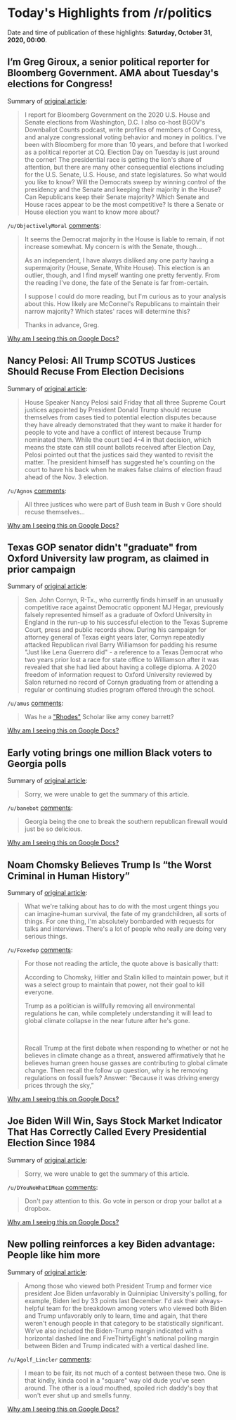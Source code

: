 # Today's Highlights from /r/politics

Date and time of publication of these highlights: **Saturday, October 31, 2020, 00:00**.

## I’m Greg Giroux, a senior political reporter for Bloomberg Government. AMA about Tuesday's elections for Congress!

Summary of [original article](https://www.reddit.com/r/politics/comments/jl16ut/im_greg_giroux_a_senior_political_reporter_for/):

> I report for Bloomberg Government on the 2020 U.S. House and Senate elections from Washington, D.C. I also co-host BGOV's Downballot Counts podcast, write profiles of members of Congress, and analyze congressional voting behavior and money in politics. I've been with Bloomberg for more than 10 years, and before that I worked as a political reporter at CQ. Election Day on Tuesday is just around the corner! The presidential race is getting the lion's share of attention, but there are many other consequential elections including for the U.S. Senate, U.S. House, and state legislatures. So what would you like to know? Will the Democrats sweep by winning control of the presidency and the Senate and keeping their majority in the House? Can Republicans keep their Senate majority? Which Senate and House races appear to be the most competitive? Is there a Senate or House election you want to know more about?

`/u/ObjectivelyMoral` [comments](https://www.reddit.com/r/politics/comments/jl16ut/im_greg_giroux_a_senior_political_reporter_for/):

> It seems the Democrat majority in the House is liable to remain, if not increase somewhat.  My concern is with the Senate, though...
> 
> As an independent, I have always disliked any one party having a supermajority (House, Senate, White House).  This election is an outlier, though, and I find myself wanting one pretty fervently.  From the reading I've done, the fate of the Senate is far from-certain.  
> 
> 
> I suppose I could do more reading, but I'm curious as to your analysis about this.  How likely are McConnel's Republicans to maintain their narrow majority?  Which states' races will determine this?  
> 
> 
> Thanks in advance, Greg.

[Why am I seeing this on Google Docs?](https://docs.google.com/document/d/1Dc6We63vOXIZsc0op-Bt4abqkYjXzOigalQqFxmvvbM/edit?usp=sharing)

## Nancy Pelosi: All Trump SCOTUS Justices Should Recuse From Election Decisions

Summary of [original article](https://www.huffpost.com/entry/nancy-pelosi-supreme-court-justices-recuse-elections_n_5f9c72ddc5b6cfec2f6d89bd):

> House Speaker Nancy Pelosi said Friday that all three Supreme Court justices appointed by President Donald Trump should recuse themselves from cases tied to potential election disputes because they have already demonstrated that they want to make it harder for people to vote and have a conflict of interest because Trump nominated them. While the court tied 4-4 in that decision, which means the state can still count ballots received after Election Day, Pelosi pointed out that the justices said they wanted to revisit the matter. The president himself has suggested he's counting on the court to have his back when he makes false claims of election fraud ahead of the Nov. 3 election.

`/u/Agnos` [comments](https://www.reddit.com/r/politics/comments/jl69ab/nancy_pelosi_all_trump_scotus_justices_should/):

> All three justices who were part of Bush team in Bush v Gore should recuse themselves...

[Why am I seeing this on Google Docs?](https://docs.google.com/document/d/1Dc6We63vOXIZsc0op-Bt4abqkYjXzOigalQqFxmvvbM/edit?usp=sharing)

## Texas GOP senator didn't "graduate" from Oxford University law program, as claimed in prior campaign

Summary of [original article](https://www.salon.com/2020/10/30/texas-gop-senator-didnt-graduate-from-oxford-university-law-program-as-claimed-in-prior-campaign/):

> Sen. John Cornyn, R-Tx., who currently finds himself in an unusually competitive race against Democratic opponent MJ Hegar, previously falsely represented himself as a graduate of Oxford University in England in the run-up to his successful election to the Texas Supreme Court, press and public records show. During his campaign for attorney general of Texas eight years later, Cornyn repeatedly attacked Republican rival Barry Williamson for padding his resume "Just like Lena Guerrero did" - a reference to a Texas Democrat who two years prior lost a race for state office to Williamson after it was revealed that she had lied about having a college diploma. A 2020 freedom of information request to Oxford University reviewed by Salon returned no record of Cornyn graduating from or attending a regular or continuing studies program offered through the school.

`/u/amus` [comments](https://www.reddit.com/r/politics/comments/jlaxj2/texas_gop_senator_didnt_graduate_from_oxford/):

> Was he a ["Rhodes"](https://www.rhodes.edu/) Scholar like amy coney barrett?

[Why am I seeing this on Google Docs?](https://docs.google.com/document/d/1Dc6We63vOXIZsc0op-Bt4abqkYjXzOigalQqFxmvvbM/edit?usp=sharing)

## Early voting brings one million Black voters to Georgia polls

Summary of [original article](https://www.reuters.com/article/us-usa-election-georgia-voting/early-voting-brings-one-million-black-voters-to-georgia-polls-idUSKBN27F36Z?il=0):

> Sorry, we were unable to get the summary of this article.

`/u/banebot` [comments](https://www.reddit.com/r/politics/comments/jl8n0l/early_voting_brings_one_million_black_voters_to/):

> Georgia being the one to break the southern republican firewall would just be so delicious.

[Why am I seeing this on Google Docs?](https://docs.google.com/document/d/1Dc6We63vOXIZsc0op-Bt4abqkYjXzOigalQqFxmvvbM/edit?usp=sharing)

## Noam Chomsky Believes Trump Is “the Worst Criminal in Human History”

Summary of [original article](https://www.newyorker.com/news/q-and-a/noam-chomsky-believes-trump-is-the-worst-criminal-in-human-history):

> What we're talking about has to do with the most urgent things you can imagine-human survival, the fate of my grandchildren, all sorts of things. For one thing, I'm absolutely bombarded with requests for talks and interviews. There's a lot of people who really are doing very serious things.

`/u/Foxedup` [comments](https://www.reddit.com/r/politics/comments/jl5qyf/noam_chomsky_believes_trump_is_the_worst_criminal/):

> For those not reading the article, the quote above is basically thatt:
> 
> According to Chomsky, Hitler and Stalin killed to maintain power, but it was a select group to maintain that power, not their goal to kill everyone.
> 
> Trump as a politician is willfully removing all environmental regulations he can, while completely understanding it will lead to global climate collapse in the near future after he's gone. 
> 
> &#x200B;
> 
> Recall Trump at the first debate when responding to whether or not he believes in climate change as a threat, answered affirmatively that he believes human green house gasses are contributing to global climate change. Then recall the follow up question, why is he removing regulations on fossil fuels? Answer:  “Because it was driving energy prices through the sky,”

[Why am I seeing this on Google Docs?](https://docs.google.com/document/d/1Dc6We63vOXIZsc0op-Bt4abqkYjXzOigalQqFxmvvbM/edit?usp=sharing)

## Joe Biden Will Win, Says Stock Market Indicator That Has Correctly Called Every Presidential Election Since 1984

Summary of [original article](https://www.newsweek.com/joe-biden-will-win-says-stock-market-indicator-that-has-correctly-called-every-presidential-1543690):

> Sorry, we were unable to get the summary of this article.

`/u/DYouNoWhatIMean` [comments](https://www.reddit.com/r/politics/comments/jl7hf0/joe_biden_will_win_says_stock_market_indicator/):

> Don't pay attention to this. Go vote in person or drop your ballot at a dropbox.

[Why am I seeing this on Google Docs?](https://docs.google.com/document/d/1Dc6We63vOXIZsc0op-Bt4abqkYjXzOigalQqFxmvvbM/edit?usp=sharing)

## New polling reinforces a key Biden advantage: People like him more

Summary of [original article](https://www.washingtonpost.com/politics/2020/10/30/new-polling-reinforces-key-biden-advantage-people-like-him-more/):

> Among those who viewed both President Trump and former vice president Joe Biden unfavorably in Quinnipiac University's polling, for example, Biden led by 33 points last December. I'd ask their always-helpful team for the breakdown among voters who viewed both Biden and Trump unfavorably only to learn, time and again, that there weren't enough people in that category to be statistically significant. We've also included the Biden-Trump margin indicated with a horizontal dashed line and FiveThirtyEight's national polling margin between Biden and Trump indicated with a vertical dashed line.

`/u/Agolf_Lincler` [comments](https://www.reddit.com/r/politics/comments/jl7p19/new_polling_reinforces_a_key_biden_advantage/):

> I mean to be fair, its not much of a contest between these two. One is that kindly, kinda cool in a "square" way old dude you've seen around. The other is a loud mouthed, spoiled rich daddy's boy that won't ever shut up and smells funny.

[Why am I seeing this on Google Docs?](https://docs.google.com/document/d/1Dc6We63vOXIZsc0op-Bt4abqkYjXzOigalQqFxmvvbM/edit?usp=sharing)

